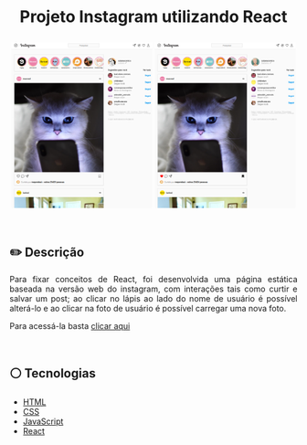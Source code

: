 # <p align = "center"> Projeto Instagram utilizando React </p>

<p align = "center">

<p align = "center"> <img src="https://raw.githubusercontent.com/V-Emanuel/InstagramReact/main/pag1.png" width = 49%/>
           <img src="https://raw.githubusercontent.com/V-Emanuel/InstagramReact/main/pag2.png" width = 49%/>
   
</p>

</br>

## ✏️ Descrição
<p align="justify" >Para fixar conceitos de React, foi desenvolvida uma página estática baseada na versão web do instagram, com interações tais como curtir e salvar um post; ao clicar no lápis ao lado do nome de usuário é possível alterá-lo e ao clicar na foto de usuário é possível carregar uma nova foto.</p>
<p align="justify" >Para acessá-la basta <a href="https://instagram-react-git-main-v-emanuel.vercel.app/" target="_blank" >clicar aqui</a> </p> 

</br>

##  <p align = "left"> :white_circle: Tecnologias</p>
- [HTML](https://developer.mozilla.org/pt-BR/docs/Web/HTML)
- [CSS](https://www.w3schools.com/css/)
- [JavaScript](https://www.javascript.com/)
- [React](https://reactjs.org/)
</br>

